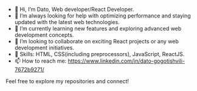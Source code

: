 - 👋 Hi, I’m Dato, Web developer/React Developer.
- 👀 I’m always looking for help with optimizing performance and staying updated with the latest web technologies.
- 🌱  I’m currently learning new features and exploring advanced web development concepts.
- 💞️ I’m looking to collaborate on exciting React projects or any web development initiatives.
- 🚀 Skills: HTML, CSS(including preprocessors), JavaScript, ReactJS.
- 📫 How to reach me: https://www.linkedin.com/in/dato-gogotishvili-7672b9271/

 Feel free to explore my repositories and connect!
